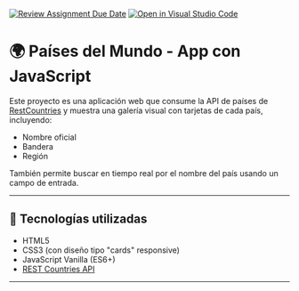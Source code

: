 [![Review Assignment Due Date](https://classroom.github.com/assets/deadline-readme-button-22041afd0340ce965d47ae6ef1cefeee28c7c493a6346c4f15d667ab976d596c.svg)](https://classroom.github.com/a/RxH6bTkq)
[![Open in Visual Studio Code](https://classroom.github.com/assets/open-in-vscode-2e0aaae1b6195c2367325f4f02e2d04e9abb55f0b24a779b69b11b9e10269abc.svg)](https://classroom.github.com/online_ide?assignment_repo_id=19642427&assignment_repo_type=AssignmentRepo)

# 🌍 Países del Mundo - App con JavaScript

Este proyecto es una aplicación web que consume la API de países de [RestCountries](https://restcountries.com) y muestra una galería visual con tarjetas de cada país, incluyendo:

- Nombre oficial
- Bandera
- Región

También permite buscar en tiempo real por el nombre del país usando un campo de entrada.

---

## 🚀 Tecnologías utilizadas

- HTML5
- CSS3 (con diseño tipo "cards" responsive)
- JavaScript Vanilla (ES6+)
- [REST Countries API](https://restcountries.com/v3.1/all)

---

